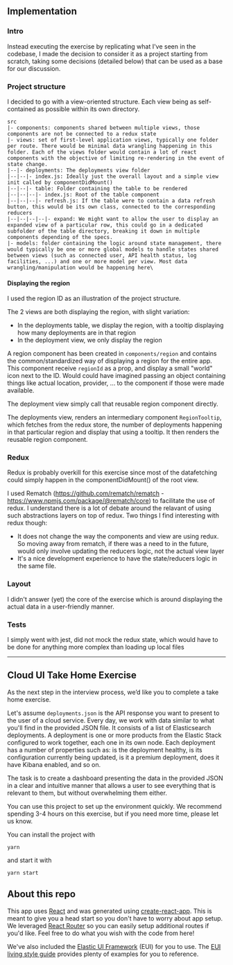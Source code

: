 ## Implementation

### Intro

Instead executing the exercise by replicating what I've seen in the codebase, I made the decision to consider it as a project starting from scratch, taking some decisions (detailed below) that can be used as a base for our discussion.

### Project structure

I decided to go with a view-oriented structure. Each view being as self-contained as possible within its own directory.

```
src
|- components: components shared between multiple views, those components are not be connected to a redux state
|- views: set of first-level application views, typically one folder per route. There would be minimal data wrangling happening in this folder. Each of the views folder would contain a lot of react components with the objective of limiting re-rendering in the event of state change.
|--|- deployments: The deployments view folder
|--|--|- index.js: Ideally just the overall layout and a simple view init called by componentDidMount()
|--|--|- table: Folder containing the table to be rendered
|--|--|--|- index.js: Root of the table component
|--|--|--|- refresh.js: If the table were to contain a data refresh button, this would be its own class, connected to the corresponding reducers
|--|--|--|--|- expand: We might want to allow the user to display an expanded view of a particular row, this could go in a dedicated subfolder of the table directory, breaking it down in multiple components depending of the specs.
|- models: folder containing the logic around state management, there would typically be one or more global models to handle states shared between views (such as connected user, API health status, log facilities, ...) and one or more model per view. Most data wrangling/manipulation would be happening here\
```

#### Displaying the region

I used the region ID as an illustration of the project structure.

The 2 views are both displaying the region, with slight variation:

- In the deployments table, we display the region, with a tooltip displaying how many deployments are in that region
- In the deployment view, we only display the region

A region component has been created in `components/region` and contains the common/standardized way of displaying a region for the entire app. This component receive `regionId` as a prop, and display a small "world" icon next to the ID. Would could have imagined passing an object containing things like actual location, provider, ... to the component if those were made available.

The deployment view simply call that reusable region component directly.

The deployments view, renders an intermediary component `RegionTooltip`, which fetches from the redux store, the number of deployments happening in that particular region and display that using a tooltip. It then renders the reusable region component.

### Redux

Redux is probably overkill for this exercise since most of the datafetching could simply happen in the componentDidMount() of the root view.

I used Rematch (https://github.com/rematch/rematch - https://www.npmjs.com/package/@rematch/core) to facilitate the use of redux. I understand there is a lot of debate around the relavant of using such abstractions layers on top of redux. Two things I find interesting with redux though:

- It does not change the way the components and view are using redux. So moving away from rematch, if there was a need to in the future, would only involve updating the reducers logic, not the actual view layer
- It's a nice development experience to have the state/reducers logic in the same file.

### Layout

I didn't answer (yet) the core of the exercise which is around displaying the actual data in a user-friendly manner.

### Tests

I simply went with jest, did not mock the redux state, which would have to be done for anything more complex than loading up local files

---

## Cloud UI Take Home Exercise

As the next step in the interview process, we’d like you to complete a take home exercise.

Let's assume `deployments.json` is the API response you want to present to the user of a cloud service. Every day, we work with data similar to what you'll find in the provided JSON file. It consists of a list of Elasticsearch deployments. A deployment is one or more products from the Elastic Stack configured to work together, each one in its own node. Each deployment has a number of properties such as: is the deployment healthy, is its configuration currently being updated, is it a premium deployment, does it have Kibana enabled, and so on.

The task is to create a dashboard presenting the data in the provided JSON in a clear and intuitive manner that allows a user to see everything that is relevant to them, but without overwhelming them either.

You can use this project to set up the environment quickly.
We recommend spending 3-4 hours on this exercise, but if you need more time, please let us know.

You can install the project with

```
yarn
```

and start it with

```
yarn start
```

## About this repo

This app uses [React](https://reactjs.org/) and was generated using [create-react-app](https://github.com/facebook/create-react-app). This is meant to give you a head start so you don't have to worry about app setup. We leveraged [React Router](https://github.com/ReactTraining/react-router) so you can easily setup additional routes if you'd like. Feel free to do what you wish with the code from here!

We've also included the [Elastic UI Framework](https://github.com/elastic/eui) (EUI) for you to use. The [EUI living style guide](https://elastic.github.io/eui/#/) provides plenty of examples for you to reference.
